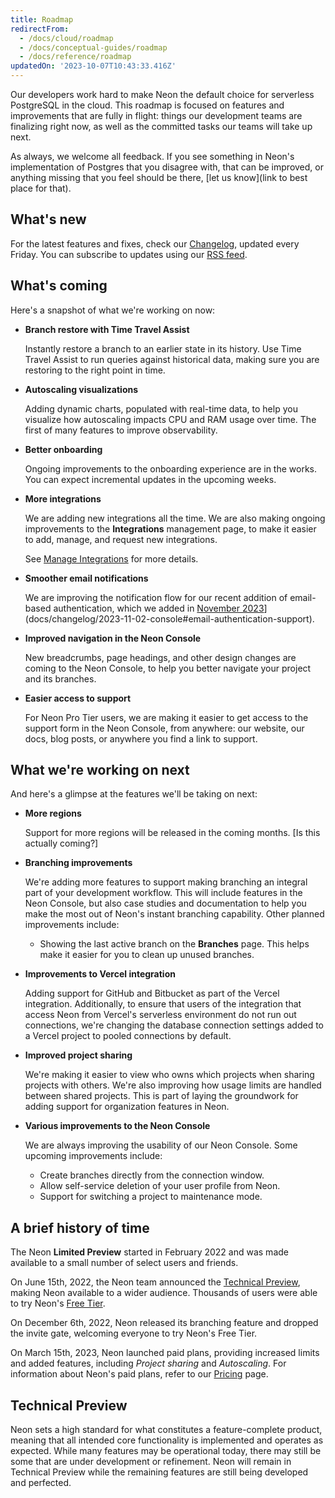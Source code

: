 ```yaml
---
title: Roadmap
redirectFrom:
  - /docs/cloud/roadmap
  - /docs/conceptual-guides/roadmap
  - /docs/reference/roadmap
updatedOn: '2023-10-07T10:43:33.416Z'
---
```

Our developers work hard to make Neon the default choice for serverless PostgreSQL in the cloud. This roadmap is focused on features and improvements that are fully in flight: things our development teams are finalizing right now, as well as the committed tasks our teams will take up next. 

As always, we welcome all feedback. If you see something in Neon's implementation of Postgres that you disagree with, that can be improved, or anything missing that you feel should be there, [let us know](link to best place for that).

## What's new

For the latest features and fixes, check our [Changelog](docs/changelog), updated every Friday. You can subscribe to updates using our [RSS feed](https://neon.tech/docs/changelog/rss.xml).

## What's coming

Here's a snapshot of what we're working on now:

* **Branch restore with Time Travel Assist**

    Instantly restore a branch to an earlier state in its history. Use Time Travel Assist to run queries against historical data, making sure you are restoring to the right point in time.

* **Autoscaling visualizations**

    Adding dynamic charts, populated with real-time data, to help you visualize how autoscaling impacts CPU and RAM usage over time. The first of many features to improve observability.

* **Better onboarding**

    Ongoing improvements to the onboarding experience are in the works. You can expect incremental updates in the upcoming weeks.

* **More integrations**

    We are adding new integrations all the time. We are also making ongoing improvements to the **Integrations** management page, to make it easier to add, manage, and request new integrations.

    See [Manage Integrations](/docs/manage/integrations) for more details.

* **Smoother email notifications**

   We are improving the notification flow for our recent addition of email-based authentication, which we added in [November 2023](docs/changelog/2023-11-02-console#email-authentication-support)](docs/changelog/2023-11-02-console#email-authentication-support). 

* **Improved navigation in the Neon Console**

   New breadcrumbs, page headings, and other design changes are coming to the Neon Console, to help you better navigate your project and its branches.

* **Easier access to support**

    For Neon Pro Tier users, we are making it easier to get access to the support form in the Neon Console, from anywhere: our website, our docs, blog posts, or anywhere you find a link to support.


## What we're working on next

And here's a glimpse at the features we'll be taking on next:

* **More regions**

    Support for more regions will be released in the coming months. [Is this actually coming?]

* **Branching improvements**

    We're adding more features to support making branching an integral part of your development workflow. This will include features in the Neon Console, but also case studies and documentation to help you make the most out of Neon's instant branching capability. Other planned improvements include:

    * Showing the last active branch on the **Branches** page. This helps make it easier for you to clean up unused branches.

* **Improvements to Vercel integration**

    Adding support for GitHub and Bitbucket as part of the Vercel integration. Additionally, to ensure that users of the integration that access Neon from Vercel's serverless environment do not run out connections, we're changing the database connection settings added to a Vercel project to pooled connections by default.

* **Improved project sharing**

    We're making it easier to view who owns which projects when sharing projects with others. We're also improving how usage limits are handled between shared projects. This is part of laying the groundwork for adding support for organization features in Neon.

* **Various improvements to the Neon Console**

    We are always improving the usability of our Neon Console. Some upcoming improvements include:
    
    * Create branches directly from the connection window.
    * Allow self-service deletion of your user profile from Neon.
    * Support for switching a project to maintenance mode.

## A brief history of time

The Neon **Limited Preview** started in February 2022 and was made available to a small number of select users and friends.

On June 15th, 2022, the Neon team announced the [Technical Preview](#technical-preview), making Neon available to a wider audience. Thousands of users were able to try Neon's [Free Tier](/docs/introduction/free-tier).

On December 6th, 2022, Neon released its branching feature and dropped the invite gate, welcoming everyone to try Neon's Free Tier.

On March 15th, 2023, Neon launched paid plans, providing increased limits and added features, including _Project sharing_ and _Autoscaling_. For information about Neon's paid plans, refer to our [Pricing](https://neon.tech/pricing) page.


## Technical Preview

Neon sets a high standard for what constitutes a feature-complete product, meaning that all intended core functionality is implemented and operates as expected. While many features may be operational today, there may still be some that are under development or refinement. Neon will remain in Technical Preview while the remaining features are still being developed and perfected.
